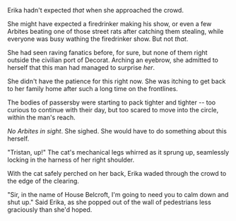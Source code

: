 Erika hadn't expected _that_ when she approached the crowd. 

She might have expected a firedrinker making his show, or even a few Arbites beating one of those street rats after catching them stealing, while everyone was busy wathing the firedrinker show. But not _that_.

She had seen raving fanatics before, for sure, but none of them right outside the civilian port of Decorat. Arching an eyebrow, she admitted to herself that this man had managed to surprise _her_.

She didn't have the patience for this right now. She was itching to get back to her family home after such a long time on the frontlines.

The bodies of passersby were starting to pack tighter and tighter -- too curious to continue with their day, but too scared to move into the circle, within the man's reach.

_No Arbites in sight_. She sighed. She would have to do something about this herself.

"Tristan, up!" The cat's mechanical legs whirred as it sprung up, seamlessly locking in the harness of her right shoulder.

With the cat safely perched on her back, Erika waded through the crowd to the edge of the clearing.

"Sir, in the name of House Belcroft, I'm going to need you to calm down and shut up." Said Erika, as she popped out of the wall of pedestrians less graciously than she'd hoped.





